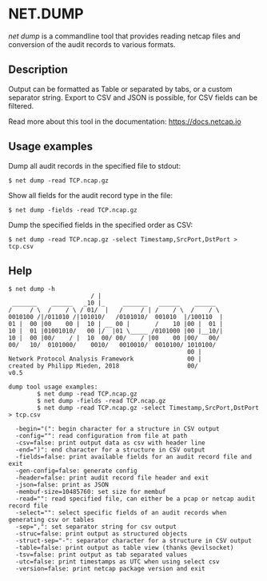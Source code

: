 # NET.DUMP

*net dump* is a commandline tool that provides reading netcap files and conversion of the audit records to various formats.

## Description

Output can be formatted as Table or separated by tabs, or a custom separator string.
Export to CSV and JSON is possible, for CSV fields can be filtered.

Read more about this tool in the documentation: https://docs.netcap.io

## Usage examples

Dump all audit records in the specified file to stdout:

    $ net dump -read TCP.ncap.gz

Show all fields for the audit record type in the file:

    $ net dump -fields -read TCP.ncap.gz

Dump the specified fields in the specified order as CSV:

    $ net dump -read TCP.ncap.gz -select Timestamp,SrcPort,DstPort > tcp.csv

## Help

    $ net dump -h
                           / |
     _______    ______   _10 |_     _______   ______    ______
    /     / \  /    / \ / 01/  |   /     / | /    / \  /    / \
    0010100 /|/011010 /|101010/   /0101010/  001010  |/100110  |
    01 |  00 |00    00 |  10 | __ 00 |       /    10 |00 |  01 |
    10 |  01 |01001010/   00 |/  |01 \_____ /0101000 |00 |__10/|
    10 |  00 |00/    / |  10  00/ 00/    / |00    00 |00/   00/
    00/   10/  0101000/    0010/   0010010/  0010100/ 1010100/
                                                      00 |
    Network Protocol Analysis Framework               00 |
    created by Philipp Mieden, 2018                   00/
    v0.5
    
    dump tool usage examples:
            $ net dump -read TCP.ncap.gz
            $ net dump -fields -read TCP.ncap.gz
            $ net dump -read TCP.ncap.gz -select Timestamp,SrcPort,DstPort > tcp.csv
    
      -begin="(": begin character for a structure in CSV output
      -config="": read configuration from file at path
      -csv=false: print output data as csv with header line
      -end=")": end character for a structure in CSV output
      -fields=false: print available fields for an audit record file and exit
      -gen-config=false: generate config
      -header=false: print audit record file header and exit
      -json=false: print as JSON
      -membuf-size=10485760: set size for membuf
      -read="": read specified file, can either be a pcap or netcap audit record file
      -select="": select specific fields of an audit records when generating csv or tables
      -sep=",": set separator string for csv output
      -struc=false: print output as structured objects
      -struct-sep="-": separator character for a structure in CSV output
      -table=false: print output as table view (thanks @evilsocket)
      -tsv=false: print output as tab separated values
      -utc=false: print timestamps as UTC when using select csv
      -version=false: print netcap package version and exit
